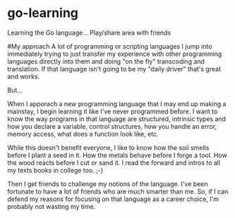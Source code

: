 # go-learning
Learning the Go language... Play/share area with friends

#My approach
A lot of programming or scripting languages I jump into immediately trying to just transfer my experience with other programming languages directly into them and doing "on the fly" transcoding and translation. If that language isn't going to be my "daily driver" that's great and works.

But...

When I apporach a new programming language that I may end up making a mainstay, I begin learning it like I've never programmed before. I want to know the way programs in that language are structured, intrinsic types and how you declare a variable, control structures, how you handle an error, memory access, what does a function look like, etc.

While this doesn't benefit everyone, I like to know how the soil smells before I plant a seed in it. How the metals behave before I forge a tool. How the wood reacts before I cut or sand it. I read the forward and intros to all my texts books in college too. ;-)

Then I get friends to challenge my notions of the language. I've been fortunate to have a lot of friends who are much smarter than me. So, if I can defend my reasons for focusing on that language as a career choice, I'm probably not wasting my time.